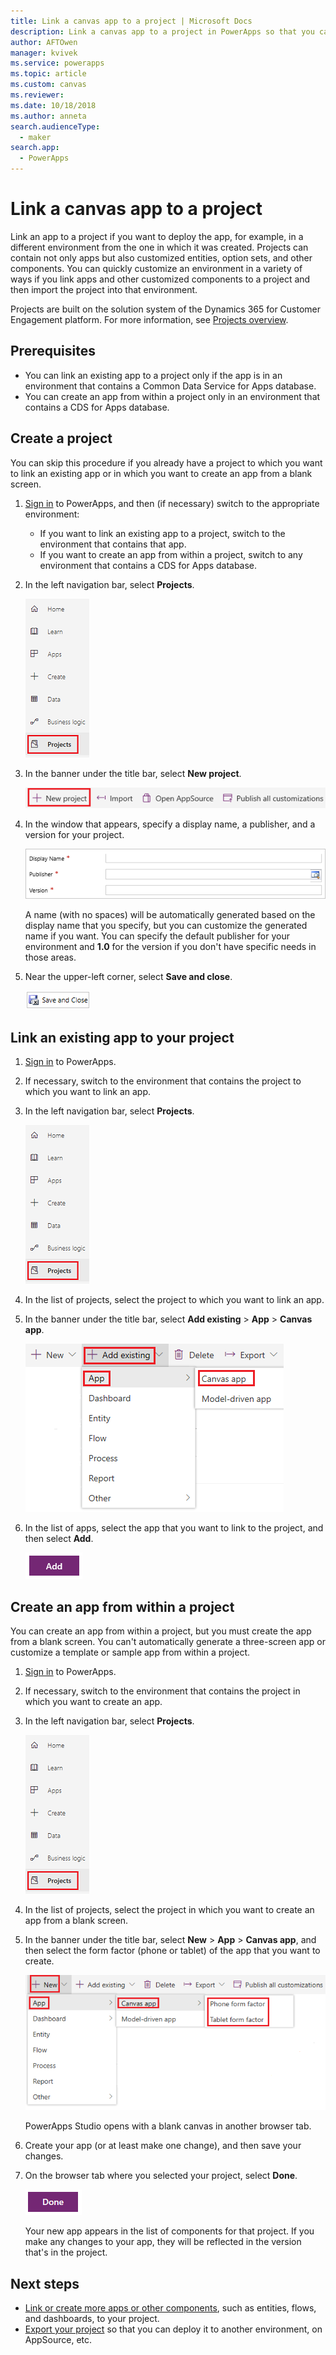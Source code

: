 ```yaml
---
title: Link a canvas app to a project | Microsoft Docs
description: Link a canvas app to a project in PowerApps so that you can deploy the app to another environment
author: AFTOwen
manager: kvivek
ms.service: powerapps
ms.topic: article
ms.custom: canvas
ms.reviewer:
ms.date: 10/18/2018
ms.author: anneta
search.audienceType: 
  - maker
search.app: 
  - PowerApps
---
```

# Link a canvas app to a project

Link an app to a project if you want to deploy the app, for example, in a different environment from the one in which it was created. Projects can contain not only apps but also customized entities, option sets, and other components. You can quickly customize an environment in a variety of ways if you link apps and other customized components to a project and then import the project into that environment.

Projects are built on the solution system of the Dynamics 365 for Customer Engagement platform. For more information, see [Projects overview](../common-data-service/solutions-overview.md).

## Prerequisites

- You can link an existing app to a project only if the app is in an environment that contains a Common Data Service for Apps database.
- You can create an app from within a project only in an environment that contains a CDS for Apps database.

## Create a project

You can skip this procedure if you already have a project to which you want to link an existing app or in which you want to create an app from a blank screen.

1. [Sign in](https://web.powerapps.com?utm_source=padocs&utm_medium=linkinadoc&utm_campaign=referralsfromdoc) to PowerApps, and then (if necessary) switch to the appropriate environment:

    - If you want to link an existing app to a project, switch to the environment that contains that app.
    - If you want to create an app from within a project, switch to any environment that contains a CDS for Apps database.

1. In the left navigation bar, select **Projects**.

    ![Projects option in the left navigation bar](./media/add-app-project/left-nav.png)

1. In the banner under the title bar, select **New project**.

    ![New-project option in the banner](./media/add-app-project/banner-new-project.png)

1. In the window that appears, specify a display name, a publisher, and a version for your project.

    ![Options for a new project](./media/add-app-project/configure-new-project.png)

    A name (with no spaces) will be automatically generated based on the display name that you specify, but you can customize the generated name if you want. You can specify the default publisher for your environment and **1.0** for the version if you don't have specific needs in those areas.

1. Near the upper-left corner, select **Save and close**.

    ![Save a new project](./media/add-app-project/save-new-project.png)

## Link an existing app to your project

1. [Sign in](https://web.powerapps.com?utm_source=padocs&utm_medium=linkinadoc&utm_campaign=referralsfromdoc) to PowerApps.

1. If necessary, switch to the environment that contains the project to which you want to link an app.

1. In the left navigation bar, select **Projects**.

    ![Projects option in the left navigation bar](./media/add-app-project/left-nav.png)

1. In the list of projects, select the project to which you want to link an app.

1. In the banner under the title bar, select **Add existing** > **App** > **Canvas app**.

    ![Banner options to link an existing app](./media/add-app-project/add-existing.png)

1. In the list of apps, select the app that you want to link to the project, and then select **Add**.

    ![Add button](./media/add-app-project/add-button.png)

## Create an app from within a project

You can create an app from within a project, but you must create the app from a blank screen. You can't automatically generate a three-screen app or customize a template or sample app from within a project.

1. [Sign in](https://web.powerapps.com?utm_source=padocs&utm_medium=linkinadoc&utm_campaign=referralsfromdoc) to PowerApps.

1. If necessary, switch to the environment that contains the project in which you want to create an app.

1. In the left navigation bar, select **Projects**.

    ![Projects option in the left navigation bar](./media/add-app-project/left-nav.png)

1. In the list of projects, select the project in which you want to create an app from a blank screen.

1. In the banner under the title bar, select **New** > **App** > **Canvas app**, and then select the form factor (phone or tablet) of the app that you want to create.

    ![Options to create an app in a project](./media/add-app-project/new-option.png)

    PowerApps Studio opens with a blank canvas in another browser tab.

1. Create your app (or at least make one change), and then save your changes.

1. On the browser tab where you selected your project, select **Done**.

    ![Done button](./media/add-app-project/done-button.png)

    Your new app appears in the list of components for that project. If you make any changes to your app, they will be reflected in the version that's in the project.

## Next steps

- [Link or create more apps or other components](../common-data-service/use-solution-explorer.md#create-component-in-a-project), such as entities, flows, and dashboards, to your project.
- [Export your project](../common-data-service/import-update-export-solutions.md#export-projects) so that you can deploy it to another environment, on AppSource, etc.